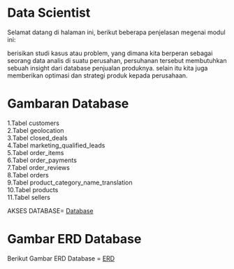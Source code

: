 # Data Scientist

Selamat datang di halaman ini, berikut beberapa penjelasan megenai modul ini:

berisikan studi kasus atau problem, yang dimana kita berperan sebagai seorang data analis di suatu perusahan,   persuhanan tersebut membutuhkan sebuah insight dari database penjualan produknya.
selain itu kita juga memberikan optimasi dan strategi produk kepada perusahaan.

# Gambaran Database

1.Tabel customers   
2.Tabel geolocation  
3.Tabel closed_deals  
4.Tabel marketing_qualified_leads  
5.Tabel order_items  
6.Tabel order_payments   
7.Tabel order_reviews   
8.Tabel orders  
9.Tabel product_category_name_translation  
10.Tabel products  
11.Tabel sellers  

AKSES DATABASE= [Database](https://drive.google.com/drive/folders/1iNaLDjK-GZsMjFZ-YU4a1aseZpOgAAaq?usp=drive_link)


# Gambar ERD Database
Berikut Gambar ERD Database = [ERD](ERD.png)



